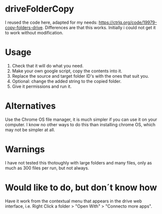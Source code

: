 # driveFolderCopy
I reused the code here, adapted for my needs: https://ctrlq.org/code/19979-copy-folders-drive. Differences are that this works. Initially i could not get it to work without modification.

# Usage
1. Check that it will do what you need.
2. Make your own google script, copy the contents into it.
3. Replace the source and target folder ID's with the ones that suit you.
4. Optional: change the added string to the copied folder.
5. Give it permissions and run it.

# Alternatives
Use the Chrome OS file manager, it is much simpler if you can use it on your computer.
I know no other ways to do this than installing chrome OS, which may not be simpler at all.

# Warnings
I have not tested this thotoughly with large folders and many files, only as much as 300 files per run, but not always.

# Would like to do, but don´t know how
Have it work from the contextual menu that appears in the drive web interface, i.e. Right Click a folder > "Open With" > "Connecto more apps".
